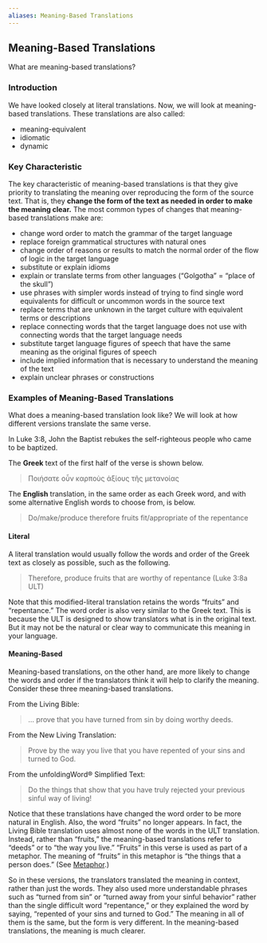 ```yaml
---
aliases: Meaning-Based Translations
---
```


## Meaning-Based Translations

What are meaning-based translations?

### Introduction

We have looked closely at literal translations. Now, we will look at meaning-based translations. These translations are also called:

* meaning-equivalent
* idiomatic
* dynamic

### Key Characteristic

The key characteristic of meaning-based translations is that they give priority to translating the meaning over reproducing the form of the source text. That is, they **change the form of the text as needed in order to make the meaning clear.** The most common types of changes that meaning-based translations make are:

* change word order to match the grammar of the target language
* replace foreign grammatical structures with natural ones
* change order of reasons or results to match the normal order of the flow of logic in the target language
* substitute or explain idioms
* explain or translate terms from other languages (“Golgotha” = “place of the skull”)
* use phrases with simpler words instead of trying to find single word equivalents for difficult or uncommon words in the source text
* replace terms that are unknown in the target culture with equivalent terms or descriptions
* replace connecting words that the target language does not use with connecting words that the target language needs
* substitute target language figures of speech that have the same meaning as the original figures of speech
* include implied information that is necessary to understand the meaning of the text
* explain unclear phrases or constructions

### Examples of Meaning-Based Translations

What does a meaning-based translation look like? We will look at how different versions translate the same verse.

In Luke 3:8, John the Baptist rebukes the self-righteous people who came to be baptized.

The **Greek** text of the first half of the verse is shown below.

> Ποιήσατε οὖν καρποὺς ἀξίους τῆς μετανοίας

The **English** translation, in the same order as each Greek word, and with some alternative English words to choose from, is below.

> Do/make/produce therefore fruits fit/appropriate of the repentance

#### Literal

A literal translation would usually follow the words and order of the Greek text as closely as possible, such as the following.

> Therefore, produce fruits that are worthy of repentance (Luke 3:8a ULT)

Note that this modified-literal translation retains the words “fruits” and “repentance.” The word order is also very similar to the Greek text. This is because the ULT is designed to show translators what is in the original text. But it may not be the natural or clear way to communicate this meaning in your language.

#### Meaning-Based

Meaning-based translations, on the other hand, are more likely to change the words and order if the translators think it will help to clarify the meaning. Consider these three meaning-based translations.

From the Living Bible:

> … prove that you have turned from sin by doing worthy deeds.

From the New Living Translation:
> Prove by the way you live that you have repented of your sins and turned to God.

From the unfoldingWord® Simplified Text:

> Do the things that show that you have truly rejected your previous sinful way of living!

Notice that these translations have changed the word order to be more natural in English. Also, the word “fruits” no longer appears. In fact, the Living Bible translation uses almost none of the words in the ULT translation. Instead, rather than “fruits,” the meaning-based translations refer to “deeds” or to “the way you live.” “Fruits” in this verse is used as part of a metaphor. The meaning of “fruits” in this metaphor is “the things that a person does.” (See [Metaphor](figs-metaphor.md).)

So in these versions, the translators translated the meaning in context, rather than just the words. They also used more understandable phrases such as “turned from sin” or “turned away from your sinful behavior” rather than the single difficult word “repentance,” or they explained the word by saying, “repented of your sins and turned to God.” The meaning in all of them is the same, but the form is very different. In the meaning-based translations, the meaning is much clearer.
